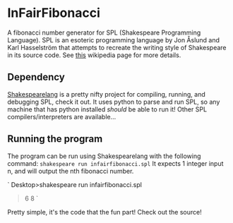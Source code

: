 # InFairFibonacci
A fibonacci number generator for SPL (Shakespeare Programming Language). SPL is 
an esoteric programming language by Jon Åslund and Karl Hasselström that attempts to 
recreate the writing style of Shakespeare in its source code. See 
[this](https://en.wikipedia.org/wiki/Shakespeare_Programming_Language) wikipedia page for more details.

## Dependency
[Shakespearelang](https://github.com/zmbc/shakespearelang) is a pretty nifty project for compiling, running, 
and debugging SPL, check it out. It uses python to parse and run SPL, so any machine that has python installed 
*should* be able to run it! Other SPL compilers/interpreters are available...

## Running the program
The program can be run using Shakespearelang with the following command:
`
  shakespeare run infairfibonacci.spl
`
It expects 1 integer input n, and will output the nth fibonacci number.

`
Desktop>shakespeare run infairfibonacci.spl
>6
8
`

Pretty simple, it's the code that the fun part! Check out the source!
